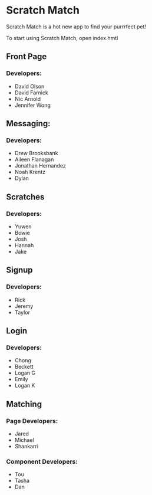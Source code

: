 # Scratch Match

Scratch Match is a hot new app to find your purrrfect pet!

To start using Scratch Match, open index.hmtl


## Front Page

### Developers:

- David Olson
- David Farnick
- Nic Arnold
- Jennifer Wong

## Messaging:

### Developers:

- Drew Brooksbank
- Aileen Flanagan
- Jonathan Hernandez
- Noah Krentz
- Dylan

## Scratches

### Developers:

- Yuwen 
- Bowie
- Josh
- Hannah
- Jake


## Signup

### Developers:

- Rick
- Jeremy
- Taylor


## Login

### Developers:

- Chong
- Beckett
- Logan G
- Emily
- Logan K

## Matching
### Page Developers:
- Jared
- Michael
- Shankarri
### Component Developers:
- Tou
- Tasha
- Dan

